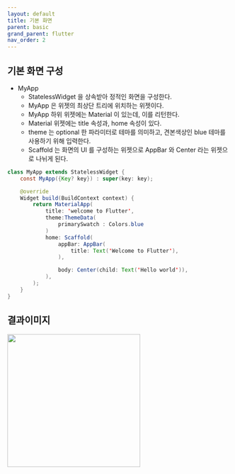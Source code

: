 ```yaml
---
layout: default
title: 기본 화면
parent: basic
grand_parent: flutter
nav_order: 2
---
```


## 기본 화면 구성

		
	
- MyApp 
	- StatelessWidget 을 상속받아 정적인 화면을 구성한다.
	- MyApp 은 위젯의 최상단 트리에 위치하는 위젯이다.
	- MyApp 하위 위젯에는 Material 이 있는데, 이를 리턴한다.
	- Material 위젯에는 title 속성과, home 속성이 있다. 
	- theme 는 optional 한 파라미터로 테마를 의미하고, 견본색상인 blue 테마를 사용하기 위해 입력한다. 
	- Scaffold 는 화면의  UI 를 구성하는 위젯으로 AppBar 와 Center 라는 위젯으로 나뉘게 된다.	
	
```java
class MyApp extends StatelessWidget {
	const MyApp({Key? key}) : super(key: key);

	@override
	Widget build(BuildContext context) {
		return MaterialApp(
			title: 'welcome to Flutter',
			theme:ThemeData(
				primarySwatch : Colors.blue
			)
			home: Scaffold(
				appBar: AppBar(
					title: Text('Welcome to Flutter'),
				),

				body: Center(child: Text('Hello world')),
			),
		);
	}
}
```

## 결과이미지
<img src = "https://user-images.githubusercontent.com/71206860/189518375-84dbcc09-6c74-4bb5-870a-3bb388233ed8.png" width="300"/>
	
	
